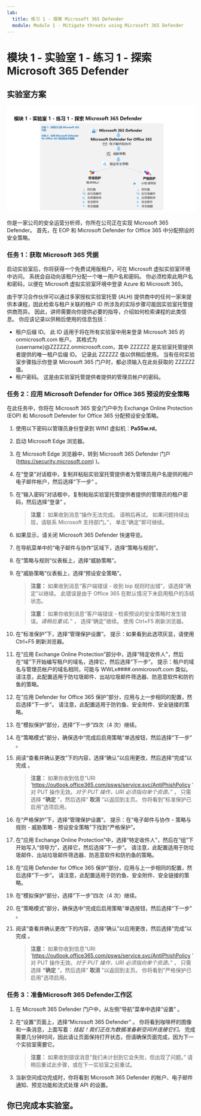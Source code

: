 ```yaml
---
lab:
  title: 练习 1 - 探索 Microsoft 365 Defender
  module: Module 1 - Mitigate threats using Microsoft 365 Defender
---
```


# <a name="module-1---lab-1---exercise-1---explore-microsoft-365-defender"></a>模块 1 - 实验室 1 - 练习 1 - 探索 Microsoft 365 Defender 

## <a name="lab-scenario"></a>实验室方案

![M365 Defender](../Media/SC-200-Lab_M1_L1_Ex1.png)

你是一家公司的安全运营分析师，你所在公司正在实现 Microsoft 365 Defender。 首先，在 EOP 和 Microsoft Defender for Office 365 中分配预设的安全策略。


### <a name="task-1-obtain-your-microsoft-365-credentials"></a>任务 1：获取 Microsoft 365 凭据

启动实验室后，你将获得一个免费试用版租户，可在 Microsoft 虚拟实验室环境中访问。 系统会自动向该租户分配一个唯一用户名和密码。 你必须检索此用户名和密码，以便在 Microsoft 虚拟实验室环境中登录 Azure 和 Microsoft 365。 

由于学习合作伙伴可以通过多家授权实验室托管 (ALH) 提供商中的任何一家来提供本课程，因此检索与租户关联的租户 ID 所涉及的实际步骤可能因实验室托管提供商而异。 因此，讲师需要向你提供必要的指导，介绍如何检索课程的此类信息。 你应该记录以供稍后使用的信息包括：

- 租户后缀 ID。 此 ID 适用于将在所有实验室中用来登录 Microsoft 365 的 onmicrosoft.com 帐户。 其格式为 {username}@ZZZZZZ.onmicrosoft.com，其中 ZZZZZZ 是实验室托管提供者提供的唯一租户后缀 ID。 记录此 ZZZZZZ 值以供稍后使用。 当有任何实验室步骤指示你登录 Microsoft 365 门户时，都必须输入在此处获取的 ZZZZZZ 值。
- 租户密码。 这是由实验室托管提供者提供的管理员帐户的密码。


### <a name="task-2-apply-microsoft-defender-for-office-365-preset-security-policies"></a>任务 2：应用 Microsoft Defender for Office 365 预设的安全策略

在此任务中，你将在 Microsoft 365 安全门户中为 Exchange Online Protection (EOP) 和 Microsoft Defender for Office 365 分配预设安全策略。

1. 使用以下密码以管理员身份登录到 WIN1 虚拟机：**Pa55w.rd**。  

1. 启动 Microsoft Edge 浏览器。

1. 在 Microsoft Edge 浏览器中，转到 Microsoft 365 Defender 门户 (https://security.microsoft.com) )。

1. 在“登录”对话框中，复制并粘贴实验室托管提供者为管理员用户名提供的租户电子邮件帐户，然后选择“下一步” 。

1. 在“输入密码”对话框中，复制粘贴实验室托管提供者提供的管理员的租户密码，然后选择“登录” 。

    >**注意：** 如果收到消息“操作无法完成。 请稍后再试。 如果问题持续出现，请联系 Microsoft 支持部门。”， 单击“确定”即可继续。  

1. 如果显示，请关闭 Microsoft 365 Defender 快速导览。

1. 在导航菜单中的“电子邮件与协作”区域下，选择“策略与规则”。

1. 在“策略与规则”仪表板上，选择“威胁策略”。

1. 在“威胁策略”仪表板上，选择“预设安全策略”。

    >**注意：** 如果收到消息“客户端错误 - 收到 bip 规则时出错”，请选择“确定”以继续。 此错误是由于 Office 365 在默认情况下未启用租户的冻结状态。

    >**注意：** 如果你收到消息“客户端错误 - 检索预设的安全策略时发生错误。*请稍后重试。”* ， 选择“确定”继续。 使用 Ctrl+F5 刷新浏览器。

1. 在“标准保护”下，选择“管理保护设置”。 提示：如果看到此选项灰显，请使用 Ctrl+F5 刷新浏览器。

1. 在“应用 Exchange Online Protection”部分中，选择“特定收件人”，然后在“域”下开始编写租户的域名，选择它，然后选择“下一步”。 提示：租户的域名与管理员帐户的域名相同，可能与 WWLx####.onmicrosoft.com 类似。 请注意，此配置适用于防垃圾邮件、出站垃圾邮件筛选器、防恶意软件和防钓鱼的策略。 

1. 在“应用 Defender for Office 365 保护”部分，应用与上一步相同的配置，然后选择“下一步”。 请注意，此配置适用于防钓鱼、安全附件、安全链接的策略。

1. 在“模拟保护”部分，选择“下一步”四次（4 次）继续。

1. 在“策略模式”部分，确保选中“完成后启用策略”单选按钮，然后选择“下一步” 。

1. 阅读“查看并确认更改”下的内容，选择“确认”以应用更改，然后选择“完成”以完成 。

    >**注意：** 如果你收到信息“URI 'https://outlook.office365.com/psws/service.svc/AntiPhishPolicy ' 对 PUT 操作无效。*对于 PUT 操作，URI 必须指向单个资源。”* ， 只需选择 **“确定** ”，然后选择“ **取消** ”以返回到主页。 你将看到“标准保护已启用”选项启用。

1. 在“严格保护”下，选择“管理保护设置”。 提示：在“电子邮件与协作 - 策略与规则 - 威胁策略 - 预设安全策略”下找到“严格保护”。

1. 在“应用 Exchange Online Protection”中，选择“特定收件人”，然后在“组”下开始写入“领导力”，选择它，然后选择”下一步”。 请注意，此配置适用于防垃圾邮件、出站垃圾邮件筛选器、防恶意软件和防钓鱼的策略。

1. 在“应用 Defender for Office 365 保护”部分，应用与上一步相同的配置，然后选择“下一步”。 请注意，此配置适用于防钓鱼、安全附件、安全链接的策略。

1. 在“模拟保护”部分，选择“下一步”四次（4 次）继续。

1. 在“策略模式”部分，确保选中“完成后启用策略”单选按钮，然后选择“下一步” 。

1. 阅读“查看并确认更改”下的内容，选择“确认”以应用更改，然后选择“完成”以完成 。

    >**注意：** 如果你收到信息“URI 'https://outlook.office365.com/psws/service.svc/AntiPhishPolicy ' 对 PUT 操作无效。*对于 PUT 操作，URI 必须指向单个资源。”* ， 只需选择 **“确定** ”，然后选择“ **取消** ”以返回到主页。 你将看到“严格保护已启用”选项启用。

### <a name="task-3-preparing-the-microsoft-365-defender-workspace"></a>任务 3：准备Microsoft 365 Defender工作区

1. 在 Microsoft 365 Defender 门户中，从左侧“导航”菜单中选择“设置” 。

1. 在“设置”页面上，选择“Microsoft 365 Defender” 。 你将看到咖啡杯的图像和一条消息，上面写着：*挂起！我们正在为数据准备新空间并连接它们。* 完成需要几分钟时间，因此请让页面保持打开状态，但请确保页面完成，因为下一个实验室需要它。 

    >**注意：** 如果收到错误消息“我们未计划到它会失败，但出现了问题。” 请稍后重试此步骤，或在下一实验室之前重试。

1. 当新空间成功完成时，你将看到 Microsoft 365 Defender 的帐户、电子邮件通知、预览功能和流式处理 API 的设置。

## <a name="you-have-completed-the-lab"></a>你已完成本实验室。

